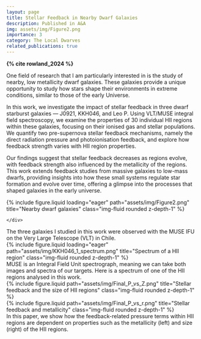 ```yaml
---
layout: page
title: Stellar Feedback in Nearby Dwarf Galaxies
description: Published in A&A 
img: assets/img/Figure2.png
importance: 3
category: The Local Dwarves
related_publications: true
---
```

**{% cite rowland_2024 %}**

One field of research that I am particularly interested in is the study of nearby, low metallicity dwarf galaxies. These galaxies provide a unique opportunity to study how stars shape their environments in extreme conditions, similar to those of the early Universe. 

In this work, we investigate the impact of stellar feedback in three dwarf starburst galaxies — J0921, KKH046, and Leo P. Using VLT/MUSE integral field spectroscopy, we examine the properties of 30 individual HII regions within these galaxies, focusing on their ionised gas and stellar populations. We quantify two pre-supernova stellar feedback mechanisms, namely the direct radiation pressure and photoionisation feedback, and explore how feedback strength varies with HII region properties.

Our findings suggest that stellar feedback decreases as regions evolve, with feedback strength also influenced by the metallicity of the regions. This work extends feedback studies from massive galaxies to low-mass dwarfs, providing insights into how these small systems regulate star formation and evolve over time, offering a glimpse into the processes that shaped galaxies in the early universe.



<div class="row">
    <div class="col-sm mt-3 mt-md-0">
        {% include figure.liquid loading="eager" path="assets/img/Figure2.png" title="Nearby dwarf galaxies" class="img-fluid rounded z-depth-1" %}
    
    </div>
</div>
<div class="caption">
    The three galaxies I studied in this work were observed with the MUSE IFU on the Very Large Telescope (VLT) in Chile.
</div>

<div class="row">
    <div class="col-sm mt-3 mt-md-0">
        {% include figure.liquid loading="eager" path="assets/img/KKH046_1_spectrum.png" title="Spectrum of a HII region" class="img-fluid rounded z-depth-1" %}
    </div>
</div>
<div class="caption">
    MUSE is an Integral Field Unit spectrograph, meaning we can take both images and spectra of our targets. Here is a spectrum of one of the HII regions analysed in this work.
</div>


<div class="row">
    <div class="col-sm mt-3 mt-md-0">
        {% include figure.liquid path="assets/img/Final_P_vs_Z.png" title="Stellar feedback and the size of HII regions" class="img-fluid rounded z-depth-1" %}
    </div>
    <div class="col-sm mt-3 mt-md-0">
        {% include figure.liquid path="assets/img/Final_P_vs_r.png" title="Stellar feedback and metallicity" class="img-fluid rounded z-depth-1" %}
    </div>
</div>
<div class="caption">
    In this paper, we show how the feedback-related pressure terms within HII regions are dependent on properties such as the metallicity (left) and size (right) of the HII regions.
</div>


